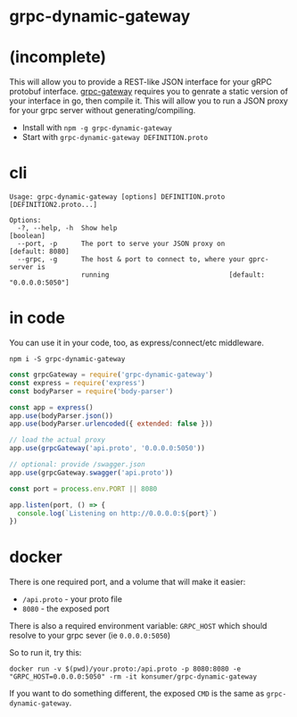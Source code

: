 # grpc-dynamic-gateway

# (incomplete)

This will allow you to provide a REST-like JSON interface for your gRPC protobuf interface. [grpc-gateway](https://github.com/grpc-ecosystem/grpc-gateway) requires you to genrate a static version of your interface in go, then compile it. This will allow you to run a JSON proxy for your grpc server without generating/compiling.

* Install with `npm -g grpc-dynamic-gateway`
* Start with `grpc-dynamic-gateway DEFINITION.proto`


# cli

```
Usage: grpc-dynamic-gateway [options] DEFINITION.proto [DEFINITION2.proto...]

Options:
  -?, --help, -h  Show help                                            [boolean]
  --port, -p      The port to serve your JSON proxy on           [default: 8080]
  --grpc, -g      The host & port to connect to, where your gprc-server is
                  running                              [default: "0.0.0.0:5050"]
```

# in code

You can use it in your code, too, as express/connect/etc middleware.

`npm i -S grpc-dynamic-gateway`

```js
const grpcGateway = require('grpc-dynamic-gateway')
const express = require('express')
const bodyParser = require('body-parser')

const app = express()
app.use(bodyParser.json())
app.use(bodyParser.urlencoded({ extended: false }))

// load the actual proxy
app.use(grpcGateway('api.proto', '0.0.0.0:5050'))

// optional: provide /swagger.json
app.use(grpcGateway.swagger('api.proto'))

const port = process.env.PORT || 8080

app.listen(port, () => {
  console.log(`Listening on http://0.0.0.0:${port}`)
})
```

# docker

There is one required port, and a volume that will make it easier:

- `/api.proto` - your proto file
- `8080` - the exposed port

There is also a required environment variable: `GRPC_HOST` which should resolve to your grpc sever (ie `0.0.0.0:5050`)

So to run it, try this:

```
docker run -v $(pwd)/your.proto:/api.proto -p 8080:8080 -e "GRPC_HOST=0.0.0.0:5050" -rm -it konsumer/grpc-dynamic-gateway
```

If you want to do something different, the exposed `CMD` is the same as `grpc-dynamic-gateway`.